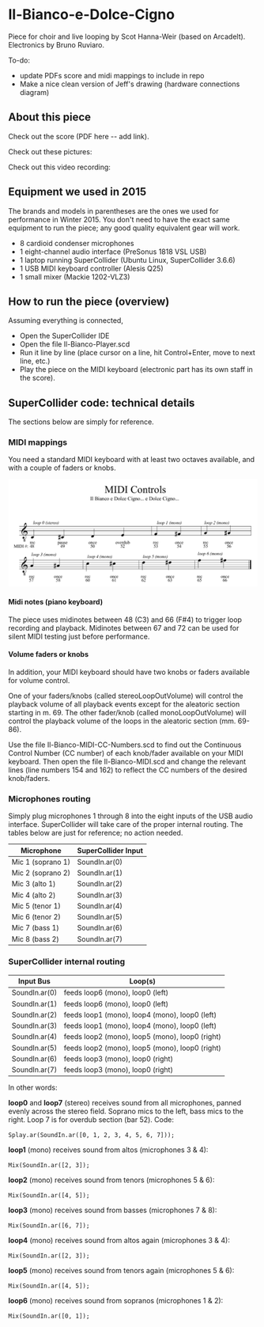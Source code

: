 # Il-Bianco-e-Dolce-Cigno
Piece for choir and live looping by Scot Hanna-Weir (based on Arcadelt). Electronics by Bruno Ruviaro.

To-do:

* update PDFs score and midi mappings to include in repo
* Make a nice clean version of Jeff's drawing (hardware connections diagram)

## About this piece

Check out the score (PDF here -- add link).

Check out these pictures:

Check out this video recording:

## Equipment we used in 2015

The brands and models in parentheses are the ones we used for performance in Winter 2015. You don't need to have the exact same equipment to run the piece; any good quality equivalent gear will work.

* 8 cardioid condenser microphones
* 1 eight-channel audio interface (PreSonus 1818 VSL USB)
* 1 laptop running SuperCollider (Ubuntu Linux, SuperCollider 3.6.6)
* 1 USB MIDI keyboard controller (Alesis Q25)
* 1 small mixer (Mackie 1202-VLZ3)

## How to run the piece (overview)

Assuming everything is connected,

* Open the SuperCollider IDE
* Open the file Il-Bianco-Player.scd
* Run it line by line (place cursor on a line, hit Control+Enter, move to next line, etc.)
* Play the piece on the MIDI keyboard (electronic part has its own staff in the score).

## SuperCollider code: technical details

The sections below are simply for reference.

### MIDI mappings
You need a standard MIDI keyboard with at least two octaves available, and with a couple of faders or knobs.

![midimapping](https://github.com/brunoruviaro/Il-Bianco-e-Dolce-Cigno/blob/gh-pages/images/midinote-mappings.png)

#### Midi notes (piano keyboard)
The piece uses midinotes between 48 (C3) and 66 (F#4) to trigger loop recording and playback. Midinotes between 67 and 72 can be used for silent MIDI testing just before performance.

#### Volume faders or knobs
In addition, your MIDI keyboard should have two knobs or faders available for volume control.

One of your faders/knobs (called stereoLoopOutVolume) will control the playback volume of all playback events except for the aleatoric section starting in m. 69. The other fader/knob (called monoLoopOutVolume) will control the playback volume of the loops in the aleatoric section (mm. 69-86).

Use the file Il-Bianco-MIDI-CC-Numbers.scd to find out the Continuous Control Number (CC number) of each knob/fader available on your MIDI keyboard. Then open the file Il-Bianco-MIDI.scd and change the relevant lines (line numbers 154 and 162) to reflect the CC numbers of the desired knob/faders.



### Microphones routing

Simply plug microphones 1 through 8 into the eight inputs of the USB audio interface. SuperCollider will take care of the proper internal routing. The tables below are just for reference; no action needed.

| Microphone | SuperCollider Input |
| ---------- | ------------------- |
| Mic 1 (soprano 1) | SoundIn.ar(0) |
| Mic 2 (soprano 2) | SoundIn.ar(1) |
| Mic 3 (alto 1) | SoundIn.ar(2) |
| Mic 4 (alto 2) | SoundIn.ar(3) |
| Mic 5 (tenor 1) | SoundIn.ar(4) |
| Mic 6 (tenor 2) | SoundIn.ar(5) |
| Mic 7 (bass 1) | SoundIn.ar(6) |
| Mic 8 (bass 2) | SoundIn.ar(7) |

### SuperCollider internal routing

| Input Bus | Loop(s) |
| --------- | ------- |
| SoundIn.ar(0) | feeds loop6 (mono), loop0 (left) |
| SoundIn.ar(1) | feeds loop6 (mono), loop0 (left) |
| SoundIn.ar(2) | feeds loop1 (mono), loop4 (mono), loop0 (left) |
| SoundIn.ar(3) | feeds loop1 (mono), loop4 (mono), loop0 (left) |
| SoundIn.ar(4) | feeds loop2 (mono), loop5 (mono), loop0 (right) |
| SoundIn.ar(5) | feeds loop2 (mono), loop5 (mono), loop0 (right) |
| SoundIn.ar(6) | feeds loop3 (mono), loop0 (right) |
| SoundIn.ar(7) | feeds loop3 (mono), loop0 (right) |

In other words:

**loop0** and **loop7** (stereo) receives sound from all microphones, panned evenly across the stereo field. Soprano mics to the left, bass mics to the right. Loop 7 is for overdub section (bar 52). Code:

    Splay.ar(SoundIn.ar([0, 1, 2, 3, 4, 5, 6, 7]));

**loop1** (mono) receives sound from altos (microphones 3 & 4):

    Mix(SoundIn.ar([2, 3]);

**loop2** (mono) receives sound from tenors (microphones 5 & 6):

    Mix(SoundIn.ar([4, 5]);

**loop3** (mono) receives sound from basses (microphones 7 & 8):

    Mix(SoundIn.ar([6, 7]);

**loop4** (mono) receives sound from altos again (microphones 3 & 4):

    Mix(SoundIn.ar([2, 3]);

**loop5** (mono) receives sound from tenors again (microphones 5 & 6):

    Mix(SoundIn.ar([4, 5]);

**loop6** (mono) receives sound from sopranos (microphones 1 & 2):

    Mix(SoundIn.ar([0, 1]);
